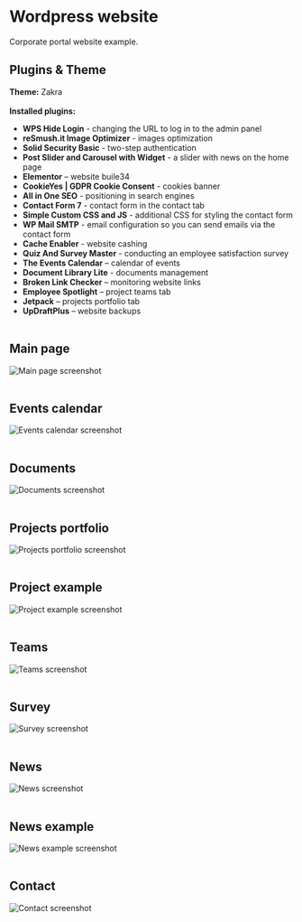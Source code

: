 # Wordpress website
Corporate portal website example.
## Plugins & Theme
**Theme:** Zakra<br><br>
**Installed plugins:**
- **WPS Hide Login** - changing the URL to log in to the admin panel
- **reSmush.it Image Optimizer** - images optimization
- **Solid Security Basic** - two-step authentication
- **Post Slider and Carousel with Widget** - a slider with news on the home page
- **Elementor** – website buile34
- **CookieYes | GDPR Cookie Consent** - cookies banner
- **All in One SEO** - positioning in search engines
- **Contact Form 7** - contact form in the contact tab
- **Simple Custom CSS and JS** - additional CSS for styling the contact form
- **WP Mail SMTP** - email configuration so you can send emails via the contact form
- **Cache Enabler** - website cashing
- **Quiz And Survey Master** - conducting an employee satisfaction survey
- **The Events Calendar** – calendar of events
- **Document Library Lite** - documents management
- **Broken Link Checker** – monitoring website links
- **Employee Spotlight** – project teams tab
- **Jetpack** – projects portfolio tab
- **UpDraftPlus** – website backups<br><br>
## Main page
![Main page screenshot](https://github.com/KarolinaLewinska/Wordpress-website/blob/main/Site%20screenshots/learnit-main-page.png) <br><br>
## Events calendar
![Events calendar screenshot](https://github.com/KarolinaLewinska/Wordpress-website/blob/main/Site%20screenshots/learnit-events.png) <br><br>
## Documents
![Documents screenshot](https://github.com/KarolinaLewinska/Wordpress-website/blob/main/Site%20screenshots/learnit-documents.png) <br><br>
## Projects portfolio
![Projects portfolio screenshot](https://github.com/KarolinaLewinska/Wordpress-website/blob/main/Site%20screenshots/learnit-portfolio.png) <br><br>
## Project example
![Project example screenshot](https://github.com/KarolinaLewinska/Wordpress-website/blob/main/Site%20screenshots/learnit-portfolio-project.png) <br><br>
## Teams
![Teams screenshot](https://github.com/KarolinaLewinska/Wordpress-website/blob/main/Site%20screenshots/learnit-teams.png) <br><br>
## Survey
![Survey screenshot](https://github.com/KarolinaLewinska/Wordpress-website/blob/main/Site%20screenshots/learnit-survey.png) <br><br>
## News
![News screenshot](https://github.com/KarolinaLewinska/Wordpress-website/blob/main/Site%20screenshots/learnit-news.png) <br><br>
## News example
![News example screenshot](https://github.com/KarolinaLewinska/Wordpress-website/blob/main/Site%20screenshots/learnit-news-example.png) <br><br>
## Contact
![Contact screenshot](https://github.com/KarolinaLewinska/Wordpress-website/blob/main/Site%20screenshots/learnit-contact.png) <br><br>
